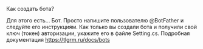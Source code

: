 Как создать бота?

Для этого есть... Бот. Просто напишите пользователю @BotFather и следуйте его инструкциям. Как только вы создали бота и получили свой ключ (токен) авторизации, укажите его в файле Setting.cs. Подробная документация https://tlgrm.ru/docs/bots
